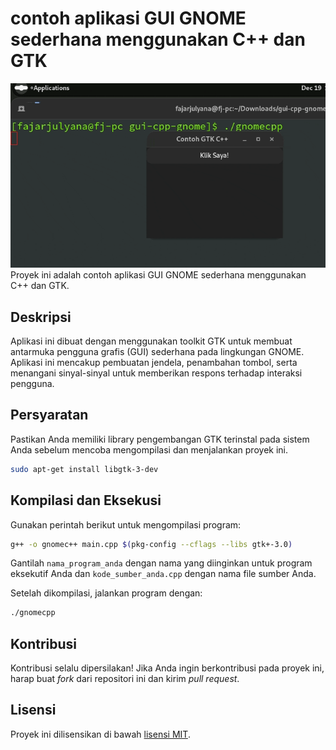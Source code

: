 # contoh aplikasi GUI GNOME sederhana menggunakan C++ dan GTK

<img src="capture/capture.gif">
Proyek ini adalah contoh aplikasi GUI GNOME sederhana menggunakan C++ dan GTK.

## Deskripsi

Aplikasi ini dibuat dengan menggunakan toolkit GTK untuk membuat antarmuka pengguna grafis (GUI) sederhana pada lingkungan GNOME. Aplikasi ini mencakup pembuatan jendela, penambahan tombol, serta menangani sinyal-sinyal untuk memberikan respons terhadap interaksi pengguna.

## Persyaratan

Pastikan Anda memiliki library pengembangan GTK terinstal pada sistem Anda sebelum mencoba mengompilasi dan menjalankan proyek ini.

```bash
sudo apt-get install libgtk-3-dev
```

## Kompilasi dan Eksekusi

Gunakan perintah berikut untuk mengompilasi program:

```bash
g++ -o gnomec++ main.cpp $(pkg-config --cflags --libs gtk+-3.0)
```

Gantilah `nama_program_anda` dengan nama yang diinginkan untuk program eksekutif Anda dan `kode_sumber_anda.cpp` dengan nama file sumber Anda.

Setelah dikompilasi, jalankan program dengan:

```bash
./gnomecpp
```

## Kontribusi

Kontribusi selalu dipersilakan! Jika Anda ingin berkontribusi pada proyek ini, harap buat _fork_ dari repositori ini dan kirim _pull request_.

## Lisensi

Proyek ini dilisensikan di bawah [lisensi MIT](LICENSE).

